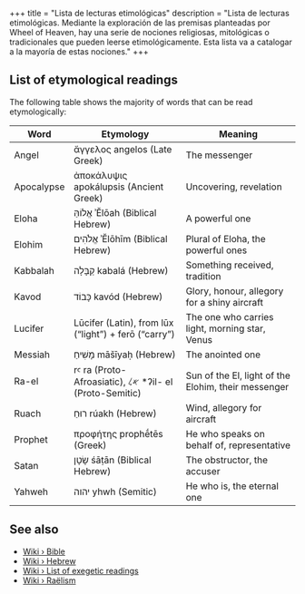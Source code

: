+++
title = "Lista de lecturas etimológicas"
description = "Lista de lecturas etimológicas. Mediante la exploración de las premisas planteadas por Wheel of Heaven, hay una serie de nociones religiosas, mitológicas o tradicionales que pueden leerse etimológicamente. Esta lista va a catalogar a la mayoría de estas nociones."
+++

## List of etymological readings

The following table shows the majority of words that can be read etymologically:

| Word                  | Etymology                                               | Meaning                                        |
|-----------------------|---------------------------------------------------------|------------------------------------------------|
| Angel                 | ἄγγελος angelos (Late Greek)                            | The messenger                                  |
| Apocalypse            | ἀποκάλυψις apokálupsis (Ancient Greek)                  | Uncovering, revelation                         |
| Eloha                 | אֱלוֹהַּ ʾĔlōah (Biblical Hebrew)                           | A powerful one                                 |
| Elohim                | אֱלֹהִים ʾĔlōhīm (Biblical Hebrew)                         | Plural of Eloha, the powerful ones             |
| Kabbalah              | קַבָּלָה kabalá (Hebrew)                                    | Something received, tradition                  |
| Kavod                 | כָּבוֹד kavód (Hebrew)                                     | Glory, honour, allegory for a shiny aircraft   |
| Lucifer               | Lūcifer (Latin), from lūx (“light”) + ferō (“carry”)    | The one who carries light, morning star, Venus |
| Messiah               | מָשִׁיחַ māšīyaḥ (Hebrew)                                   | The anointed one                               |
| Ra-el                 | rꜥ ra (Proto-Afroasiatic), 𐤀𐤋 *ʔil- el (Proto-Semitic)  | Sun of the El, light of the Elohim, their messenger |
| Ruach                 | רוּחַ rúakh (Hebrew)                                      | Wind, allegory for aircraft                    |
| Prophet               | προφήτης prophḗtēs (Greek)                              | He who speaks on behalf of, representative     |
| Satan                 | שָׂטָן śāṭān (Biblical Hebrew)                             | The obstructor, the accuser                    |
| Yahweh                | יהוה yhwh (Semitic)                                     | He who is, the eternal one                     |

## See also

- [Wiki › Bible](../../wiki/bible/)
- [Wiki › Hebrew](../../wiki/hebrew/)
- [Wiki › List of exegetic readings](../../wiki/list-of-exegetic-readings/)
- [Wiki › Raëlism](../../wiki/raelism/)